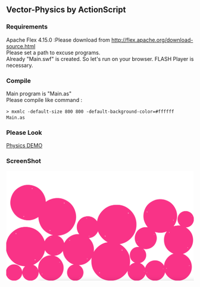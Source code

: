 ## Vector-Physics by ActionScript
### Requirements
Apache Flex 4.15.0  :Please download from http://flex.apache.org/download-source.html  
Please set a path to excuse programs.  
Already "Main.swf" is created. So let's run on your browser. FLASH Player is necessary.

### Compile
Main program is "Main.as"  
Please compile like command :  

```
> mxmlc -default-size 800 800 -default-background-color=#ffffff Main.as
```

### Please Look
[Physics DEMO](http://okaal.html.xdomain.jp/logs/generative-art/flash/pysics.html)

### ScreenShot 
![ScreenShot](https://github.com/jirotubuyaki/Vector-Physics/blob/master/screenshot.png)  



